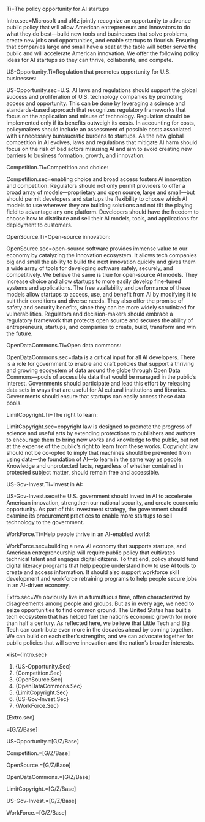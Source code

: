 Ti=The policy opportunity for AI startups

Intro.sec=Microsoft and a16z jointly recognize an opportunity to advance public policy that will allow American entrepreneurs and innovators to do what they do best—build new tools and businesses that solve problems, create new jobs and opportunities, and enable startups to flourish. Ensuring that companies large and small have a seat at the table will better serve the public and will accelerate American innovation. We offer the following policy ideas for AI startups so they can thrive, collaborate, and compete.

US-Opportunity.Ti=Regulation that promotes opportunity for U.S. businesses: 

US-Opportunity.sec=U.S. AI laws and regulations should support the global success and proliferation of U.S. technology companies by promoting access and opportunity. This can be done by leveraging a science and standards-based approach that recognizes regulatory frameworks that focus on the application and misuse of technology. Regulation should be implemented only if its benefits outweigh its costs. In accounting for costs, policymakers should include an assessment of possible costs associated with unnecessary bureaucratic burdens to startups. As the new global competition in AI evolves, laws and regulations that mitigate AI harm should focus on the risk of bad actors misusing AI and aim to avoid creating new barriers to business formation, growth, and innovation.

Competition.Ti=Competition and choice:

Competition.sec=enabling choice and broad access fosters AI innovation and competition. Regulators should not only permit providers to offer a broad array of models—proprietary and open source, large and small—but should permit developers and startups the flexibility to choose which AI models to use wherever they are building solutions and not tilt the playing field to advantage any one platform. Developers should have the freedom to choose how to distribute and sell their AI models, tools, and applications for deployment to customers.

OpenSource.Ti=Open-source innovation:

OpenSource.sec=open-source software provides immense value to our economy by catalyzing the innovation ecosystem. It allows tech companies big and small the ability to build the next innovation quickly and gives them a wide array of tools for developing software safely, securely, and competitively. We believe the same is true for open-source AI models. They increase choice and allow startups to more easily develop fine-tuned systems and applications. The free availability and performance of these models allow startups to access, use, and benefit from AI by modifying it to suit their conditions and diverse needs. They also offer the promise of safety and security benefits, since they can be more widely scrutinized for vulnerabilities. Regulators and decision-makers should embrace a regulatory framework that protects open source and secures the ability of entrepreneurs, startups, and companies to create, build, transform and win the future.

OpenDataCommons.Ti=Open data commons:

OpenDataCommons.sec=data is a critical input for all AI developers. There is a role for government to enable and craft policies that support a thriving and growing ecosystem of data around the globe through Open Data Commons—pools of accessible data that would be managed in the public’s interest. Governments should participate and lead this effort by releasing data sets in ways that are useful for AI cultural institutions and libraries. Governments should ensure that startups can easily access these data pools.

LimitCopyright.Ti=The right to learn:

LimitCopyright.sec=copyright law is designed to promote the progress of science and useful arts by extending protections to publishers and authors to encourage them to bring new works and knowledge to the public, but not at the expense of the public’s right to learn from these works. Copyright law should not be co-opted to imply that machines should be prevented from using data—the foundation of AI—to learn in the same way as people. Knowledge and unprotected facts, regardless of whether contained in protected subject matter, should remain free and accessible.

US-Gov-Invest.Ti=Invest in AI:

US-Gov-Invest.sec=the U.S. government should invest in AI to accelerate American innovation, strengthen our national security, and create economic opportunity. As part of this investment strategy, the government should examine its procurement practices to enable more startups to sell technology to the government.

WorkForce.Ti=Help people thrive in an AI-enabled world:

WorkForce.sec=building a new AI economy that supports startups, and American entrepreneurship will require public policy that cultivates technical talent and engages digital citizens. To that end, policy should fund digital literacy programs that help people understand how to use AI tools to create and access information. It should also support workforce skill development and workforce retraining programs to help people secure jobs in an AI-driven economy.

Extro.sec=We obviously live in a tumultuous time, often characterized by disagreements among people and groups. But as in every age, we need to seize opportunities to find common ground. The United States has built a tech ecosystem that has helped fuel the nation’s economic growth for more than half a century. As reflected here, we believe that Little Tech and Big Tech can contribute even more in the decades ahead by coming together. We can build on each other’s strengths, and we can advocate together for public policies that will serve innovation and the nation’s broader interests.


xlist={Intro.sec}<ol><li>{US-Opportunity.Sec}</li><li>{Competition.Sec}</li><li>{OpenSource.Sec}</li><li>{OpenDataCommons.Sec}</li><li>{LimitCopyright.Sec}</li><li>{US-Gov-Invest.Sec}</li><li>{WorkForce.Sec}</li></ol>{Extro.sec}

=[G/Z/Base]

US-Opportunity.=[G/Z/Base]

Competition.=[G/Z/Base]

OpenSource.=[G/Z/Base]

OpenDataCommons.=[G/Z/Base]

LimitCopyright.=[G/Z/Base]

US-Gov-Invest.=[G/Z/Base]

WorkForce.=[G/Z/Base]

